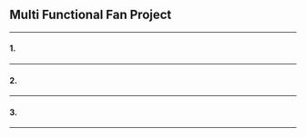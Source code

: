 ## Multi Functional Fan Project
-----------------------------------------------------
#### 1. 

------------------------------------------------------
#### 2.

------------------------------------------------------
#### 3.

------------------------------------------------------

